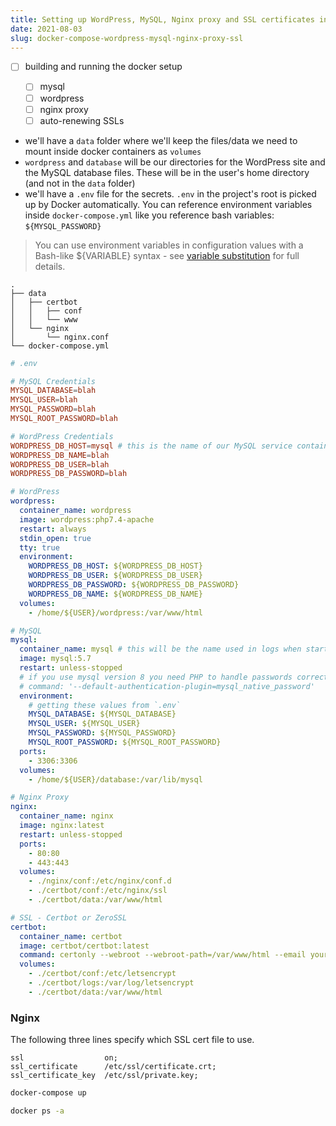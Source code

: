 ```yaml
---
title: Setting up WordPress, MySQL, Nginx proxy and SSL certificates in Docker
date: 2021-08-03
slug: docker-compose-wordpress-mysql-nginx-proxy-ssl
---
```


- [ ] building and running the docker setup

  - [ ] mysql
  - [ ] wordpress
  - [ ] nginx proxy
  - [ ] auto-renewing SSLs

- we'll have a `data` folder where we'll keep the files/data we need to mount inside docker containers as `volumes`
- `wordpress` and `database` will be our directories for the WordPress site and the MySQL database files. These will be in the user's home directory (and not in the `data` folder)
- we'll have a `.env` file for the secrets. `.env` in the project's root is picked up by Docker automatically. You can reference environment variables inside `docker-compose.yml` like you reference bash variables: `${MYSQL_PASSWORD}`

> You can use environment variables in configuration values with a Bash-like ${VARIABLE} syntax - see [variable substitution](https://docs.docker.com/compose/compose-file/compose-file-v3/#variable-substitution) for full details.

```
.
├── data
│   ├── certbot
│   │   ├── conf
│   │   └── www
│   └── nginx
│       └── nginx.conf
└── docker-compose.yml

```

```conf
# .env

# MySQL Credentials
MYSQL_DATABASE=blah
MYSQL_USER=blah
MYSQL_PASSWORD=blah
MYSQL_ROOT_PASSWORD=blah

# WordPress Credentials
WORDPRESS_DB_HOST=mysql # this is the name of our MySQL service container
WORDPRESS_DB_NAME=blah
WORDPRESS_DB_USER=blah
WORDPRESS_DB_PASSWORD=blah
```

```yaml
# WordPress
wordpress:
  container_name: wordpress
  image: wordpress:php7.4-apache
  restart: always
  stdin_open: true
  tty: true
  environment:
    WORDPRESS_DB_HOST: ${WORDPRESS_DB_HOST}
    WORDPRESS_DB_USER: ${WORDPRESS_DB_USER}
    WORDPRESS_DB_PASSWORD: ${WORDPRESS_DB_PASSWORD}
    WORDPRESS_DB_NAME: ${WORDPRESS_DB_NAME}
  volumes:
    - /home/${USER}/wordpress:/var/www/html
```

```yaml
# MySQL
mysql:
  container_name: mysql # this will be the name used in logs when starting/stopping instead of ` wp-devops_mysql_1`
  image: mysql:5.7
  restart: unless-stopped
  # if you use mysql version 8 you need PHP to handle passwords correctly
  # command: '--default-authentication-plugin=mysql_native_password'
  environment:
    # getting these values from `.env`
    MYSQL_DATABASE: ${MYSQL_DATABASE}
    MYSQL_USER: ${MYSQL_USER}
    MYSQL_PASSWORD: ${MYSQL_PASSWORD}
    MYSQL_ROOT_PASSWORD: ${MYSQL_ROOT_PASSWORD}
  ports:
    - 3306:3306
  volumes:
    - /home/${USER}/database:/var/lib/mysql
```

```yaml
# Nginx Proxy
nginx:
  container_name: nginx
  image: nginx:latest
  restart: unless-stopped
  ports:
    - 80:80
    - 443:443
  volumes:
    - ./nginx/conf:/etc/nginx/conf.d
    - ./certbot/conf:/etc/nginx/ssl
    - ./certbot/data:/var/www/html
```

```yaml
# SSL - Certbot or ZeroSSL
certbot:
  container_name: certbot
  image: certbot/certbot:latest
  command: certonly --webroot --webroot-path=/var/www/html --email youremail@domain.com --agree-tos --no-eff-email -d domain.com -d www.domain.com
  volumes:
    - ./certbot/conf:/etc/letsencrypt
    - ./certbot/logs:/var/log/letsencrypt
    - ./certbot/data:/var/www/html
```

### Nginx

The following three lines specify which SSL cert file to use.

```
ssl                  on;
ssl_certificate      /etc/ssl/certificate.crt;
ssl_certificate_key  /etc/ssl/private.key;
```

```bash
docker-compose up

docker ps -a
```
